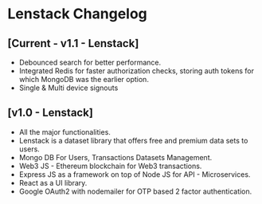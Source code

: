 # Lenstack Changelog

## [Current - v1.1 - Lenstack]
* Debounced search for better performance.
* Integrated Redis for faster authorization checks, storing auth tokens for which MongoDB was the earlier option.
* Single & Multi device signouts

## [v1.0 - Lenstack]
* All the major functionalities.
* Lenstack is a dataset library that offers free and premium data sets to users. 
* Mongo DB For Users, Transactions Datasets Management.
* Web3 JS - Ethereum blockchain for Web3 transactions.
* Express JS as a framework on top of Node JS for API - Microservices.
* React as a UI library.
* Google OAuth2 with nodemailer for OTP based 2 factor authentication.